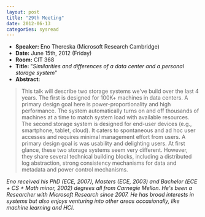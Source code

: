 ```yaml
---
layout: post
title: "29th Meeting"
date: 2012-06-13
categories: sysread
---
```


<ul>
	<li><strong>Speaker:</strong> Eno Thereska (Microsoft Research Cambridge)</li>
	<li><strong>Date:</strong> June 15th, 2012 (Friday)</li>
	<li><strong>Room:</strong> CIT 368</li>
	<li><strong>Title: </strong>"<em>Similarities and differences of a data center and a personal storage system</em>"</li>
	<li><strong>Abstract:</strong></li>
</ul>
<blockquote>This talk will describe two storage systems we've build over the last 4 years. The first is designed for 100K+ machines in data centers. A primary design goal here is power-proportionality and high performance. The system automatically turns on and off thousands of machines at a time to match system load with available resources. The second storage system is designed for end-user devices (e.g., smartphone, tablet, cloud). It caters to spontaneous and ad hoc user accesses and requires minimal management effort from users. A primary design goal is was usability and delighting users.  At first glance, these two storage systems seem very different. However, they share several technical building blocks, including a distributed log abstraction, strong consistency mechanisms for data and metadata and power control mechanisms.</blockquote>
<em>Eno received his PhD (ECE, 2007), Masters (ECE, 2003) and Bachelor (ECE + CS + Math minor, 2002) degrees all from Carnegie Mellon. He's been a Researcher with Microsoft Research since 2007. He has broad interests in systems but also enjoys venturing into other areas occasionally, like machine learning and HCI.</em>
